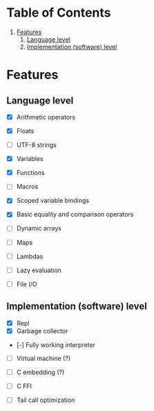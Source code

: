 
# Table of Contents

1.  [Features](#org5b9c90c)
    1.  [Language level](#orgc3d5e4c)
    2.  [Implementation (software) level](#org4c59a9b)


<a id="org5b9c90c"></a>

# Features


<a id="orgc3d5e4c"></a>

## Language level

-   [X] Arithmetic operators
-   [X] Floats
-   [ ] UTF-8 strings
-   [X] Variables
-   [X] Functions
-   [ ] Macros
-   [X] Scoped variable bindings
-   [X] Basic equality and comparison operators
-   [ ] Dynamic arrays
-   [ ] Maps
-   [ ] Lambdas
-   [ ] Lazy evaluation
-   [ ] File I/O


<a id="org4c59a9b"></a>

## Implementation (software) level

-   [X] Repl
-   [X] Garbage collector
-   [-] Fully working interpreter
-   [ ] Virtual machine (?)
-   [ ] C embedding (?)
-   [ ] C FFI
-   [ ] Tail call optimization

